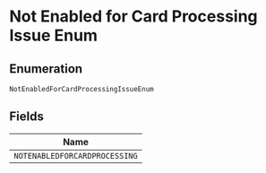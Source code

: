 
# Not Enabled for Card Processing Issue Enum

## Enumeration

`NotEnabledForCardProcessingIssueEnum`

## Fields

| Name |
|  --- |
| `NOTENABLEDFORCARDPROCESSING` |

